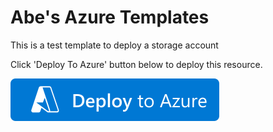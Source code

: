 # Abe's Azure Templates
This is a test template to deploy a storage account

Click 'Deploy To Azure' button below to deploy this resource.

[![Deploy To Azure](https://raw.githubusercontent.com/Azure/azure-quickstart-templates/master/1-CONTRIBUTION-GUIDE/images/deploytoazure.svg?sanitize=true)](https%3A%2F%2Fraw.githubusercontent.com%2Fcode-with-abe%2Ftemplates%2Fmaster%2Fazuredeploy.json)
